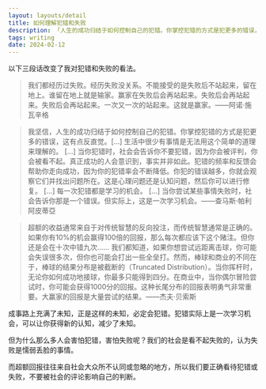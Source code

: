 ```yaml
---
layout: layouts/detail
title: 如何理解犯错和失败
description: 「人生的成功归结于如何控制自己的犯错。你掌控犯错的方式是犯更多的错误，这有点反直觉。」
tags: writing
date: 2024-02-12
---
```

以下三段话改变了我对犯错和失败的看法。

> 我们都经历过失败。经历失败没关系。不能接受的是失败后不站起来，留在地上。谁留在地上就是输家。赢家在失败后会再站起来。失败后会再站起来。失败后会再站起来。一次又一次的站起来。这就是赢家。——阿诺·施瓦辛格
> 

> 我坚信，人生的成功归结于如何控制自己的犯错。你掌控犯错的方式是犯更多的错误，这有点反直觉。[…] 生活中很少有事情是无法用这个简单的道理来理解的。 [...] 当你犯错时，社会会告诉你不要犯错，因为你会被评判，你会被看不起。真正成功的人会意识到，事实并非如此。犯错的频率和反馈会帮助你走向成功，因为你的犯错率会不断降低。你犯的错误越多，你就会观察它们并找出问题所在。这是心理问题还是认知问题，然后你可以进行修复。 […] 每一次犯错都是学习的机会。 […] 当你尝试某些事情失败时，社会告诉你那是一个错误。但实际上，这是一次学习机会。——查马斯·帕利阿皮蒂亞
> 

> 超额的收益通常来自于对传统智慧的反向投注，而传统智慧通常是正确的。如果你有10%的机会赢得100倍的回报，那么每次都应该下这个赌注。但你还是会在十次中错九次…… 我们都知道，如果你想尝试远距离击球，你可能会失误很多次，但你也可能会打出一些全垒打。然而，棒球和商业的不同在于，棒球的结果分布是被截断的（Truncated Distribution）。当你挥杆时，无论你如何成功地接球，你最多只能得到四分。在商业中，当你偶尔冒险尝试时，你可能会获得1000分的回报。这种长尾分布的回报表明勇气非常重要。大赢家的回报是大量尝试的结果。——杰夫·贝索斯
> 

成事路上充满了未知，正是这样的未知，必定会犯错。犯错实际上是一次学习机会，可以让你获得新的认知，减少了未知。

但为什么那么多人会害怕犯错，害怕失败呢？我们的社会是看不起失败的，认为失败是懦弱丢脸的事情。

而超额回报往往来自社会大众所不认同或忽略的地方，所以我们要正确看待犯错或失败，不要被社会的评论影响自己的判断。